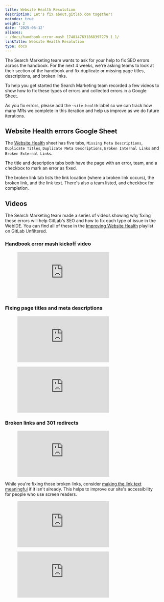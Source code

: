 ```yaml
---
title: Website Health Resolution
description: Let's fix about.gitlab.com together!
noindex: true
weight: 2
date: '2025-06-12'
aliases:
- /docs/handbook-error-mash_1748147631868397279_1_1/
linkTitle: Website Health Resolution
type: docs
---
```


The Search Marketing team wants to ask for your help to fix SEO errors across the handbook. For the next 4 weeks, we're asking teams to look at their section of the handbook and fix duplicate or missing page titles, descriptions, and broken links.

To help you get started the Search Marketing team recorded a few videos to show how to fix these types of errors and collected errors in a Google Sheet.

As you fix errors, please add the `~site-health` label so we can track how many MRs we complete in this iteration and help us improve as we do future iterations.

## Website Health errors Google Sheet

The [Website Health](https://docs.google.com/spreadsheets/d/1TRfRLrh_dnMVpxGharwMfZBHy8ke62Q50_T7CLkCqEU/edit?usp=sharing) sheet has five tabs, `Missing Meta Descriptions`, `Duplicate Titles`, `Duplicate Meta Descriptions`, `Broken Internal Links` and `Broken External Links`.

The title and description tabs both have the page with an error, team, and a checkbox to mark an error as fixed.

The broken link tab lists the link location (where a broken link occurs), the broken link, and the link text. There's also a team listed, and checkbox for completion.

## Videos

The Search Marketing team made a series of videos showing why fixing these errors will help GitLab's SEO and how to fix each type of issue in the WebIDE. You can find all of these in the [Improving Website Health](https://www.youtube.com/playlist?list=PL05JrBw4t0KpLkZdh-GJdluUjrNeY5X5K) playlist on GitLab Unfiltered.

### Handbook error mash kickoff video

<figure class="video_container">
  <iframe src="https://www.youtube.com/embed/QHBuAwX3pDs" frameborder="0" allowfullscreen="true"> </iframe>
</figure>

### Fixing page titles and meta descriptions

<figure class="video_container">
  <iframe src="https://www.youtube.com/embed/SOOYUiRwZik" frameborder="0" allowfullscreen="true"> </iframe>
</figure>

<figure class="video_container">
  <iframe src="https://www.youtube.com/embed/hcw63x5TGGk" frameborder="0" allowfullscreen="true"> </iframe>
</figure>

### Broken links and 301 redirects

<figure class="video_container">
  <iframe src="https://www.youtube.com/embed/W40ciCKtzpk" frameborder="0" allowfullscreen="true"> </iframe>
</figure>

While you're fixing those broken links, consider [making the link text meaningful](https://handbook.gitlab.com/docs/markdown-guide/#links) if it isn't already. This helps to improve our site's accessibility for people who use screen readers.

<figure class="video_container">
  <iframe src="https://www.youtube.com/embed/1K8irzpGExY" frameborder="0" allowfullscreen="true"> </iframe>
</figure>

<figure class="video_container">
  <iframe src="https://www.youtube.com/embed/VE1gpOzyufs" frameborder="0" allowfullscreen="true"> </iframe>
</figure>
